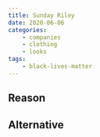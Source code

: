 ```yaml
---
title: Sunday Riley
date: 2020-06-06
categories:
    - companies
    - clothing
    - looks
tags:
    - black-lives-matter
---
```


## Reason


## Alternative

